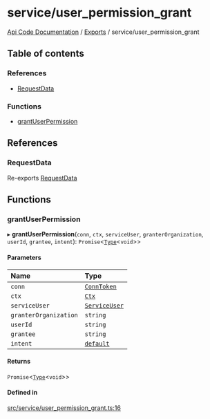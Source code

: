 # service/user\_permission\_grant
 
[Api Code Documentation](../README.md) / [Exports](../modules.md) / service/user\_permission\_grant

## Table of contents

### References

- [RequestData](service_user_permission_grant.md#requestdata)

### Functions

- [grantUserPermission](service_user_permission_grant.md#grantuserpermission)

## References

### RequestData

Re-exports [RequestData](../interfaces/service_domain_workflow_project_create.RequestData.md)

## Functions

### grantUserPermission

▸ **grantUserPermission**(`conn`, `ctx`, `serviceUser`, `granterOrganization`, `userId`, `grantee`, `intent`): `Promise`<[`Type`](result.md#type)<`void`\>\>

#### Parameters

| Name | Type |
| :------ | :------ |
| `conn` | [`ConnToken`](service_conn.md#conntoken) |
| `ctx` | [`Ctx`](../interfaces/lib_ctx.Ctx.md) |
| `serviceUser` | [`ServiceUser`](../interfaces/service_domain_organization_service_user.ServiceUser.md) |
| `granterOrganization` | `string` |
| `userId` | `string` |
| `grantee` | `string` |
| `intent` | [`default`](authz_intents.md#default) |

#### Returns

`Promise`<[`Type`](result.md#type)<`void`\>\>

#### Defined in

[src/service/user_permission_grant.ts:16](https://github.com/openkfw/TruBudget/blob/0804644/api/src/service/user_permission_grant.ts#L16)
